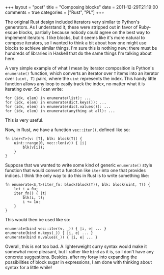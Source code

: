+++
layout = "post"
title = "Composing blocks"
date = 2011-12-29T21:19:00
comments = true
categories = ["Rust", "PL"]
+++

The original Rust design included iterators very similar to Python's
generators.  As I understand it, these were stripped out in favor of
Ruby-esque blocks, partially because nobody could agree on the best
way to implement iterators.  I like blocks, but it seems like it's
more natural to compose iterators, so I wanted to think a bit about
how one might use blocks to achieve similar things.  I'm sure this is
nothing new; there must be hundreds of libraries in Haskell that do
the same things I'm talking about here.

A very simple example of what I mean by iterator composition is
Python's `enumerate()` function, which converts an iterator over `T`
items into an iterator over `(uint, T)` pairs, where the `uint`
represents the index.  This handy little function allows any loop to
easily track the index, no matter what it is iterating over.  So I can
write:

    for (idx, elem) in enumerate(list): ...
    for (idx, elem) in enumerate(dict.keys()): ...
    for (idx, elem) in enumerate(dict.values()): ...
    for (idx, elem) in enumerate(anything at all): ...

This is very useful.  

Now, in Rust, we have a function `vec::iter()`, defined like so:

    fn iter<T>(v: [T], blk: block(T)) {
        uint::range(0, vec::len(v)) { |i|
            blk(v[i]);
        }
    }
    
Suppose that we wanted to write some kind of generic `enumerate()`
style function that would convert a function like `iter` into one
that provides indices.  I think the only way to do this in Rust is
to write something like:

    fn enumerate<S,T>(iter_fn: block(block(T)), blk: block(uint, T)) {
        let i = 0u;
        iter_fn() { |t|
            blk(i, t);
            i += 1u;
        }
    }
    
This would then be used like so:

    enumerate(bind vec::iter(v, _)) { |i, e| ... }
    enumerate(bind m.keys(_)) { |i, e| ... }
    enumerate(bind m.values(_)) { |i, e| ... }
    
Overall, this is not too bad.  A lighterweight curry syntax would make
it somewhat more pleasant, but I rather like `bind` as it is, so I
don't have any concrete suggestions.  Besides, after my foray into
expanding the possibilities of block sugar in expressions, I am done
with thinking about syntax for a little while!

